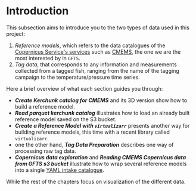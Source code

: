 # Introduction

This subsection aims to introduce you to the two types of data used in this project:
1. _Reference models_, which refers to the data catalogues of the [Copernicus Service's services](https://www.copernicus.eu/en/copernicus-services) such as [CMEMS](https://marine.copernicus.eu/), the one we are the most interested by in `GFTS`.
2. _Tag data_, that corresponds to any information and measurements collected from a tagged fish, ranging from the name of the tagging campaign to the temperature/pressure time series.

Here a brief overview of what each section guides you through:

* **_Create Kerchunk catalog for CMEMS_** and its 3D version show how to build a reference model.
* **_Read parquet kerchunk catalog_** illustrates how to load an already built reference model saved on the S3 bucket.
* **_Create a Reference Model with `virtualizarr`_** presents another way for building reference models, this time with a recent library called `virtualizarr`.
* one the other hand, **_Tag Data Preparation_** describes one way of processing raw tag data.
* **_Copernicus data exploration_** and **_Reading CMEMS Copernicus data from GFTS s3 bucket_** illustrate how to wrap several reference models into a single [YAML intake catalogue](https://intake.readthedocs.io/en/latest/catalog.html#yaml-format).

While the rest of the chapters focus on visualization of the different data.
